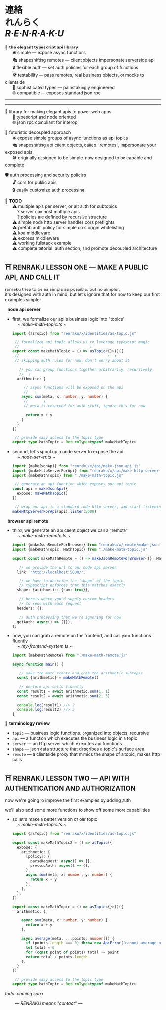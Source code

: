 
# 連絡 <br/> れんらく <br/> ***R·E·N·R·A·K·U***

🔆 **the elegant typescript api library**  
&nbsp; &nbsp; &nbsp; 🛎️ simple — expose async functions  
&nbsp; &nbsp; &nbsp; 🎭 shapeshifting remotes — client objects impersonate serverside api  
&nbsp; &nbsp; &nbsp; 🔒 flexible auth — set auth policies for each group of functions  
&nbsp; &nbsp; &nbsp; 🛠️ testability — pass remotes, real business objects, or mocks to clientside  
&nbsp; &nbsp; &nbsp; 🧠 sophisticated types — painstakingly engineered  
&nbsp; &nbsp; &nbsp; 🌐 compatible — exposes standard json rpc  

------
------

🔆 library for making elegant apis to power web apps  
&nbsp; &nbsp; &nbsp; 📡 typescript and node oriented  
&nbsp; &nbsp; &nbsp; 🌐 json rpc compliant for interop  

🧠 futuristic decoupled approach  
&nbsp; &nbsp; &nbsp; 🛎️ expose simple groups of async functions as api topics  
&nbsp; &nbsp; &nbsp; 🎭 shapeshifting api client objects, called "remotes", impersonate your exposed apis  
&nbsp; &nbsp; &nbsp; 🛠️ originally designed to be simple, now designed to be capable and complete  

🛡 auth processing and security policies  
&nbsp; &nbsp; &nbsp; 🔓 cors for public apis  
&nbsp; &nbsp; &nbsp; 🔒 easily customize auth processing  

🚧 **TODO**  
&nbsp; &nbsp; &nbsp; ⚠️ multiple apis per server, or alt auth for subtopics  
&nbsp; &nbsp; &nbsp; &nbsp; &nbsp; ? server can host multiple apis  
&nbsp; &nbsp; &nbsp; &nbsp; &nbsp; ? policies are defined by recursive structure  
&nbsp; &nbsp; &nbsp; ⚠️ simple node http server handles cors preflights  
&nbsp; &nbsp; &nbsp; ⚠️ prefab auth policy for simple cors origin whitelisting  
&nbsp; &nbsp; &nbsp; ⚠️ koa middleware  
&nbsp; &nbsp; &nbsp; ⚠️ express middleware  
&nbsp; &nbsp; &nbsp; ⚠️ working fullstack example  
&nbsp; &nbsp; &nbsp; ⚠️ complete tutorial: auth section, and promote decoupled architecture  

## ⛩️ RENRAKU LESSON ONE — MAKE A PUBLIC API, AND CALL IT

renraku tries to be as simple as possible. but no simpler.  
it's designed with auth in mind, but let's ignore that for now to keep our first examples simpler

&nbsp; **node api server**

- first, we formalize our api's business logic into "topics"  
  &nbsp; &nbsp; *~ make-math-topic.ts ~*
  ```ts
  import {asTopic} from "renraku/x/identities/as-topic.js"

   // formalized api topic allows us to leverage typescipt magic
   //          ↓                     ↓
  export const makeMathTopic = () => asTopic<{}>()({
   //                                        ↑  ↑
   // skipping auth rules for now, don't worry about it

     // you can group functions together arbitrarily, recursively
     //  ↓
    arithmetic: {

       // async functions will be exposed on the api
       //   ↓
      async sum(meta, x: number, y: number) {
       //       ↑
       // meta is reserved for auth stuff, ignore this for now

        return x + y
      }
    }
  })

   // provide easy access to the topic type
  export type MathTopic = ReturnType<typeof makeMathTopic>
  ```

- second, let's spool up a node server to expose the api  
  &nbsp; &nbsp; *~ node-server.ts ~*  
  ```ts
  import {makeJsonApi} from "renraku/x/api/make-json-api.js"
  import {makeHttpServerForApi} from "renraku/x/api/make-http-server-for-api.js"
  import {makeMathTopic} from "./make-math-topic.js"

   // generate an api function which exposes our api topic
  const api = makeJsonApi({
    expose: makeMathTopic()
  })

   // wrap our api in a standard node http server, and start listening
  makeHttpServerForApi(api).listen(5000)
  ```

&nbsp; **browser api remote**

- third, we generate an api client object we call a "remote"  
  &nbsp; &nbsp; *~ make-math-remote.ts ~*
  ```ts
  import {makeJsonRemoteForBrowser} from "renraku/x/remote/make-json-remote-for-browser.js"
  import {makeMathTopic, MathTopic} from "./make-math-topic.js"

  export const makeMathRemote = () => makeJsonRemoteForBrowser<{}, MathTopic>({

     // we provide the url to our node api server
    link: "http://localhost:5000/",

     // we have to describe the 'shape' of the topic.
     // typescript enforces that this matches exactly
    shape: {arithmetic: {sum: true}},

     // here's where you'd supply custom headers
     // to send with each request
    headers: {},

     // auth processing that we're ignoring for now
    getAuth: async() => ({}),
  })
  ```

- now, you can grab a remote on the frontend, and call your functions fluently  
  &nbsp; &nbsp; *~ my-frontend-system.ts ~*
  ```ts
  import {makeMathRemote} from "./make-math-remote.js"

  async function main() {

     // make the math remote and grab the arithmetic subtopic
    const {arithmetic} = makeMathRemote()

     // perform api calls fluently
    const result1 = await arithmetic.sum(1, 1)
    const result2 = await arithmetic.sum(2, 3)

    console.log(result1) //> 2
    console.log(result2) //> 5
  }
  ```

📖 **terminology review**
- `topic` — business logic functions. organized into objects, recursive
- `api` — a function which executes the business logic in a topic
- `server` — an http server which executes api functions
- `shape` — json data structure that describes a topic's surface area
- `remote` — a clientside proxy that mimics the shape of a topic, makes http calls

## ⛩️ RENRAKU LESSON TWO — API WITH AUTHENTICATION AND AUTHORIZATION

now we're going to improve the first examples by adding auth

we'll also add some more functions to show off some more capabilities

- so let's make a better version of our topic  
  &nbsp; &nbsp; *~ make-math-topic.ts ~*
  ```ts
  import {asTopic} from "renraku/x/identities/as-topic.js"

  export const makeMathTopic2 = () => asTopic({
    expose: {
      arithmetic: {
        [policy]: {
          parseRequest: async() => {},
          processAuth: async() => {},
        },
        async sum(meta, x: number, y: number) {
          return x + y
        },
      },
    },
  })

  export const makeMathTopic = () => asTopic<{}>()({
    arithmetic: {

      async sum(meta, x: number, y: number) {
        return x + y
      },

      async average(meta, ...points: number[]) {
        if (points.length === 0) throw new ApiError("cannot average nothing")
        let total = 0
        for (const point of points) total += point
        return total / points.length
      },
    }
  })

   // provide easy access to the topic type
  export type MathTopic = ReturnType<typeof makeMathTopic>
  ```


*todo: coming soon*

&nbsp; &nbsp; &nbsp; &nbsp; *— RENRAKU means "contact" —*
